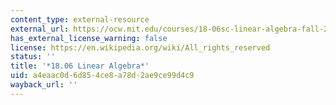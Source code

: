 ```yaml
---
content_type: external-resource
external_url: https://ocw.mit.edu/courses/18-06sc-linear-algebra-fall-2011/
has_external_license_warning: false
license: https://en.wikipedia.org/wiki/All_rights_reserved
status: ''
title: '*18.06 Linear Algebra*'
uid: a4eaac0d-6d85-4ce8-a78d-2ae9ce99d4c9
wayback_url: ''
---
```

